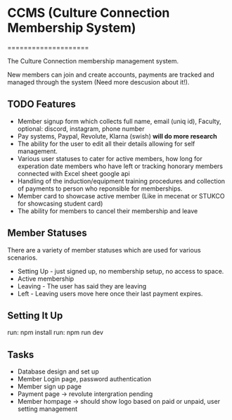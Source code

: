 # CCMS (Culture Connection Membership System)

====================

The Culture Connection membership management system.

New members can join and create accounts, payments are tracked and managed through the system (Need more descusion about it!).

## TODO Features

* Member signup form which collects full name, email (uniq id), Faculty, optional: discord, instagram, phone number
* Pay systems, Paypal, Revolute, Klarna (swish) **will do more research**
* The ability for the user to edit all their details allowing for self management.
* Various user statuses to cater for active members, how long for experation date members who have left or tracking honorary members connected with Excel sheet google api
* Handling of the induction/equipment training procedures and collection of payments to person who reponsible for memberships.
* Member card to showcase active member (Like in mecenat or STUKCO for showcasing student card)
* The ability for members to cancel their membership and leave

## Member Statuses

There are a variety of member statuses which are used for various scenarios.

* Setting Up - just signed up, no membership setup, no access to space.
* Active membership
* Leaving - The user has said they are leaving
* Left - Leaving users move here once their last payment expires.

## Setting It Up

run: npm install
run: npm run dev

## Tasks

* Database design and set up
* Member Login page, password authentication
* Member sign up page
* Payment page -> revolute intergration pending
* Member hompage -> should show logo based on paid or unpaid, user setting management
